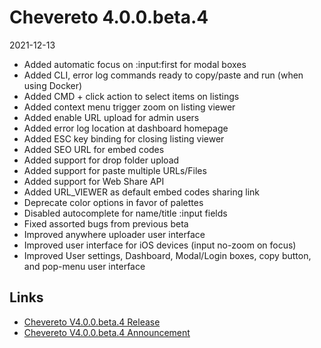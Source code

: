 # Chevereto 4.0.0.beta.4

2021-12-13

- Added automatic focus on :input:first for modal boxes
- Added CLI, error log commands ready to copy/paste and run (when using Docker)
- Added CMD + click action to select items on listings
- Added context menu trigger zoom on listing viewer
- Added enable URL upload for admin users
- Added error log location at dashboard homepage
- Added ESC key binding for closing listing viewer
- Added SEO URL for embed codes
- Added support for drop folder upload
- Added support for paste multiple URLs/Files
- Added support for Web Share API
- Added URL_VIEWER as default embed codes sharing link
- Deprecate color options in favor of palettes
- Disabled autocomplete for name/title :input fields
- Fixed assorted bugs from previous beta
- Improved anywhere uploader user interface
- Improved user interface for iOS devices (input no-zoom on focus)
- Improved User settings, Dashboard, Modal/Login boxes, copy button, and pop-menu user interface

## Links

- [Chevereto V4.0.0.beta.4 Release](https://chevereto.com/community/threads/chevereto-v4-0-0-beta-4.13997/)
- [Chevereto V4.0.0.beta.4 Announcement](https://chevereto.com/community/threads/chevereto-v4-0-0-beta-4.13949)
